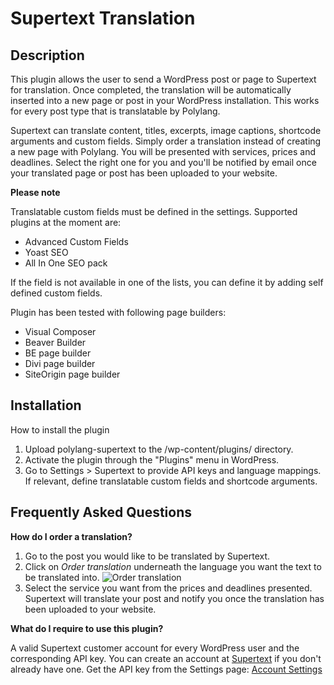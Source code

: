 # Supertext Translation

## Description

This plugin allows the user to send a WordPress post or page to Supertext for translation.
Once completed, the translation will be automatically inserted into a new page or post in your WordPress installation.
This works for every post type that is translatable by Polylang.

Supertext can translate content, titles, excerpts, image captions, shortcode arguments and custom fields.
Simply order a translation instead of creating a new page with Polylang.
You will be presented with services, prices and deadlines. Select the right one for you and you'll be notified by email once your translated page or post has been uploaded to your website.

**Please note**

Translatable custom fields must be defined in the settings. Supported plugins at the moment are:
- Advanced Custom Fields
- Yoast SEO
- All In One SEO pack

If the field is not available in one of the lists, you can define it by adding self defined custom fields.

Plugin has been tested with following page builders:
- Visual Composer
- Beaver Builder
- BE page builder
- Divi page builder
- SiteOrigin page builder

## Installation

How to install the plugin

1. Upload polylang-supertext to the /wp-content/plugins/ directory.
2. Activate the plugin through the "Plugins" menu in WordPress.
3. Go to Settings > Supertext to provide API keys and language mappings. If relevant, define translatable custom fields and shortcode arguments.

## Frequently Asked Questions

**How do I order a translation?**

1. Go to the post you would like to be translated by Supertext.
2. Click on _Order translation_ underneath the language you want the text to be translated into. ![Order translation](https://ps.w.org/polylang-supertext/assets/screenshot-1.png)
3. Select the service you want from the prices and deadlines presented. Supertext will translate your post and notify you once the translation has been uploaded to your website.

**What do I require to use this plugin?**

A valid Supertext customer account for every WordPress user and the corresponding API key.
You can create an account at [Supertext](https://www.supertext.ch/en/signup) if you don't already have one.
Get the API key from the Settings page: [Account Settings](https://www.supertext.ch/customer/accountsettings)